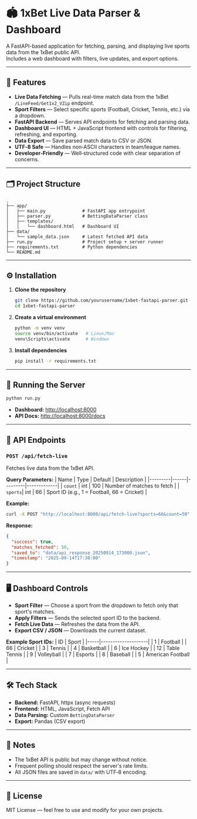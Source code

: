 # 🏟 1xBet Live Data Parser & Dashboard

A FastAPI-based application for fetching, parsing, and displaying live sports data from the 1xBet public API.  
Includes a web dashboard with filters, live updates, and export options.

---

## 📌 Features

- **Live Data Fetching** — Pulls real-time match data from the 1xBet `/LineFeed/Get1x2_VZip` endpoint.
- **Sport Filters** — Select specific sports (Football, Cricket, Tennis, etc.) via a dropdown.
- **FastAPI Backend** — Serves API endpoints for fetching and parsing data.
- **Dashboard UI** — HTML + JavaScript frontend with controls for filtering, refreshing, and exporting.
- **Data Export** — Save parsed match data to CSV or JSON.
- **UTF‑8 Safe** — Handles non‑ASCII characters in team/league names.
- **Developer‑Friendly** — Well‑structured code with clear separation of concerns.

---

## 🗂 Project Structure

```
.
├── app/
│   ├── main.py              # FastAPI app entrypoint
│   ├── parser.py            # BettingDataParser class
│   ├── templates/
│   │   └── dashboard.html   # Dashboard UI
├── data/
│   └── sample_data.json     # Latest fetched API data
├── run.py                   # Project setup + server runner
├── requirements.txt         # Python dependencies
└── README.md
```

---

## ⚙️ Installation

1. **Clone the repository**
   ```bash
   git clone https://github.com/yourusername/1xbet-fastapi-parser.git
   cd 1xbet-fastapi-parser
   ```

2. **Create a virtual environment**
   ```bash
   python -m venv venv
   source venv/bin/activate   # Linux/Mac
   venv\Scripts\activate      # Windows
   ```

3. **Install dependencies**
   ```bash
   pip install -r requirements.txt
   ```

---

## 🚀 Running the Server

```bash
python run.py
```

- **Dashboard:** [http://localhost:8000](http://localhost:8000)  
- **API Docs:** [http://localhost:8000/docs](http://localhost:8000/docs)

---

## 🔌 API Endpoints

### `POST /api/fetch-live`
Fetches live data from the 1xBet API.

**Query Parameters:**
| Name    | Type | Default | Description |
|---------|------|---------|-------------|
| `count` | int  | 100     | Number of matches to fetch |
| `sports`| int  | 66      | Sport ID (e.g., 1 = Football, 66 = Cricket) |

**Example:**
```bash
curl -X POST "http://localhost:8000/api/fetch-live?sports=66&count=50"
```

**Response:**
```json
{
  "success": true,
  "matches_fetched": 50,
  "saved_to": "data/api_response_20250914_173000.json",
  "timestamp": "2025-09-14T17:30:00"
}
```

---

## 🖥 Dashboard Controls

- **Sport Filter** — Choose a sport from the dropdown to fetch only that sport's matches.
- **Apply Filters** — Sends the selected sport ID to the backend.
- **Fetch Live Data** — Refreshes the data from the API.
- **Export CSV / JSON** — Downloads the current dataset.

**Example Sport IDs:**
| ID  | Sport              |
|-----|--------------------|
| 1   | Football           |
| 66  | Cricket            |
| 3   | Tennis             |
| 4   | Basketball         |
| 6   | Ice Hockey         |
| 12  | Table Tennis       |
| 9   | Volleyball         |
| 7   | Esports            |
| 8   | Baseball           |
| 5   | American Football  |

---

## 🛠 Tech Stack

- **Backend:** FastAPI, httpx (async requests)
- **Frontend:** HTML, JavaScript, Fetch API
- **Data Parsing:** Custom `BettingDataParser`
- **Export:** Pandas (CSV export)

---

## 📄 Notes

- The 1xBet API is public but may change without notice.
- Frequent polling should respect the server's rate limits.
- All JSON files are saved in `data/` with UTF‑8 encoding.

---

## 📜 License

MIT License — feel free to use and modify for your own projects.
